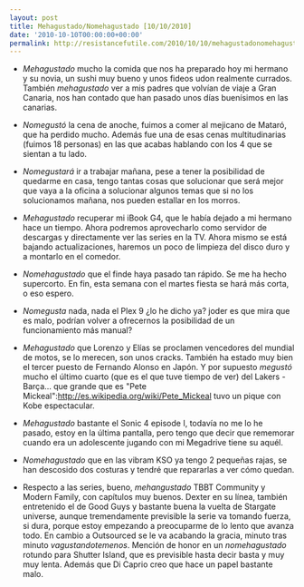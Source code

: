 ```yaml
---
layout: post
title: Mehagustado/Nomehagustado [10/10/2010]
date: '2010-10-10T00:00:00+00:00'
permalink: http://resistancefutile.com/2010/10/10/mehagustadonomehagustado-10102010/
---
```

- *Mehagustado* mucho la comida que nos ha preparado hoy mi hermano y su novia, un sushi muy bueno y unos fideos udon realmente currados. También *mehagustado* ver a mis padres que volvían de viaje a Gran Canaria, nos han contado que han pasado unos días buenísimos en las canarias.

- *Nomegustó* la cena de anoche, fuimos a comer al mejicano de Mataró, que ha perdido mucho. Además fue una de esas cenas multitudinarias (fuimos 18 personas) en las que acabas hablando con los 4 que se sientan a tu lado.

- *Nomegustará* ir a trabajar mañana, pese a tener la posibilidad de quedarme en casa, tengo tantas cosas que solucionar que será mejor que vaya a la oficina a solucionar algunos temas que si no los solucionamos mañana, nos pueden estallar en los morros.

- *Mehagustado* recuperar mi iBook G4, que le había dejado a mi hermano hace un tiempo. Ahora podremos aprovecharlo como servidor de descargas y directamente ver las series en la TV. Ahora mismo se está bajando actualizaciones, haremos un poco de limpieza del disco duro y a montarlo en el comedor. 

- *Nomehagustado* que el finde haya pasado tan rápido. Se me ha hecho supercorto. En fin, esta semana con el martes fiesta se hará más corta, o eso espero.

- *Nomegusta* nada, nada el Plex 9 ¿lo he dicho ya? joder es que mira que es malo, podrían volver a ofrecernos la posibilidad de un funcionamiento más manual? 

- *Mehagustado* que Lorenzo y Elías se proclamen vencedores del mundial de motos, se lo merecen, son unos cracks. También ha estado muy bien el tercer puesto de Fernando Alonso en Japón. Y por supuesto *megustó* mucho el último cuarto (que es el que tuve tiempo de ver) del Lakers - Barça... que grande que es "Pete Mickeal":http://es.wikipedia.org/wiki/Pete_Mickeal tuvo un pique con Kobe espectacular.

- *Mehagustado* bastante el Sonic 4 episode I, todavía no me lo he pasado, estoy en la última pantalla, pero tengo que decir que rememorar cuando era un adolescente jugando con mi Megadrive tiene su aquél.

- *Nomehagustado* que en las vibram KSO ya tengo 2 pequeñas rajas, se han descosido dos costuras y tendré que repararlas a ver cómo quedan. 

- Respecto a las series, bueno, *mehangustado* TBBT Community y Modern Family, con capítulos muy buenos. Dexter en su línea, también entretenido el de Good Guys y bastante buena la vuelta de Stargate universe, aunque tremendamente previsible la serie va tomando fuerza, si dura, porque estoy empezando a preocuparme de lo lento que avanza todo. En cambio a Outsourced se le va acabando la gracia, minuto tras minuto *vagustandotemenos*. Mención de honor en un *nomehagustado* rotundo para Shutter Island, que es previsible hasta decir basta y muy muy lenta. Además que Di Caprio creo que hace un papel bastante malo. 
